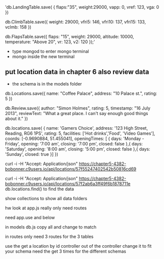 'db.LandingTable.save(
{
    flaps:"35",
    weight:29000,
    vapp: 0,
    vref: 123,
    vga: 0
})

db.ClimbTable.save({
    weight: 29000,
    vfri5: 146,
    vfri10: 137,
    vfri15: 133,
    vclmb: 158
})

db.FlapsTable.save({
    flaps: "15",
    weight: 29000,
    altitude: 10000,
    temperature: "Above 20",
    vr: 123,
    v2: 120
});'

* type mongod to enter mongo terminal
* mongo inside the new terminal 

## put location data in chapter 6 also review data

* the schema is in the models folder

db.Locations.save({
    name: "Coffee Palace",
    address: "10 Palace st.",
    rating: 5
})

db.Review.save({
    author: "Simon Holmes",
    rating: 5,
    timestamp: "16 July 2013",
    reviewText: "What a great place. I can\'t say enough good things about it."
})


db.locations.save(
{
   name: 'Gamers Choice',
   address: '123 High Street, Reading, RG6 1PS',
   rating: 5,
   facilities: ['Hot drinks','Food', 'Video Games'],
   coords: [-0.9690884, 51.455041],
   openingTimes: [ 
    {
        days: 'Monday - Friday',
        opening: '7:00 am',
        closing: '7:00 pm',
        closed: false
    },{
        days: 'Saturday',
        opening: '8:00 am',
        closing: '5:00 pm',
        closed: false
    },{
        days: 'Sunday',
        closed: true
    }]
})

curl -i -H "Accept: Application/json" https://chapter5-4382-bobonner.c9users.io/api/locations/57f55247402542b50816cd69

curl -i -H "Accept: Application/json" https://chapter5-4382-bobonner.c9users.io/api/locations/57f2ab6a3ff49f6b1878711e
db.locations.find() to find the data 

show collections to show all data folders


hw look at app.js really only need routes

need app.use and below

in models db.js copy all and change to match

in routes only need 3 routes for the 3 tables

use the get a location by id controller out of the controller change it to fit your schema need the get 3 times for
the different schemas

